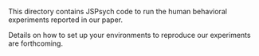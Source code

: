 This directory contains JSPsych code to run the human behavioral experiments reported in our paper.

Details on how to set up your environments to reproduce our experiments are forthcoming.
